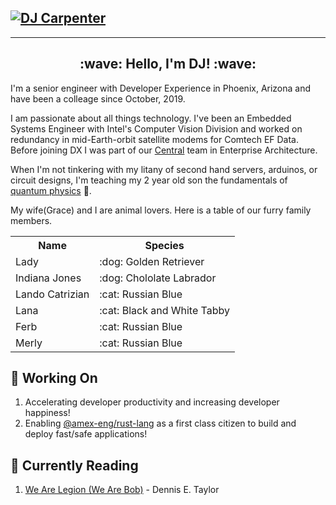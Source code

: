 ## [![DJ Carpenter](https://github.aexp.com/djcarpe/djcarpe/blob/master/images/header.png)](https://square.americanexpress.com/people/djcarpe)

---

<h2 align="center">:wave: Hello, I'm DJ! :wave:</h2>
<p align="left">I'm a senior engineer with Developer Experience in Phoenix, Arizona and have been a colleage since October, 2019.

I am passionate about all things technology. I've been an Embedded Systems Engineer with Intel's Computer Vision Division and worked on redundancy in mid-Earth-orbit satellite modems for Comtech EF Data. Before joining DX I was part of our [Central][3] team in Enterprise Architecture. 

When I'm not tinkering with my litany of second hand servers, arduinos, or circuit designs, I'm teaching my 2 year old son the fundamentals of [quantum physics][2] :rocket:.

My wife(Grace) and I are animal lovers. Here is a table of our furry family members.
<table>
  <tr>
    <th>Name</th>
    <th>Species</th>
  </tr>
<tr>
<td>Lady</td>
<td>:dog: Golden Retriever</td>
</tr>
<tr>
<td>Indiana Jones</td>
<td>:dog: Chololate Labrador</td>
</tr>
<tr>
<td>Lando Catrizian</td>
<td>:cat: Russian Blue</td>
</tr>
<tr>
<td>Lana</td>
<td>:cat: Black and White Tabby</td>
</tr>
<tr>
<td>Ferb</td>
<td>:cat: Russian Blue</td>
</tr>
<tr>
<td>Merly</td>
<td>:cat: Russian Blue</td>
</tr>
</table>
</p>

## :hammer: Working On 
1. Accelerating developer productivity and increasing developer happiness!
1. Enabling [@amex-eng/rust-lang][0] as a first class citizen to build and deploy fast/safe applications!

## :book: Currently Reading 
1. [We Are Legion (We Are Bob)][1] - Dennis E. Taylor



[0]: https://github.aexp.com/orgs/amex-eng/teams/rust-lang
[1]: https://www.amazon.com/Are-Legion-Bob-Bobiverse-Book-ebook/dp/B01LWAESYQ
[2]: https://www.amazon.com/Quantum-Physics-Babies-Baby-University/dp/1492656224
[3]: https://mycentral.aexp.com
